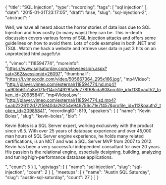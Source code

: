 {
  "title": "SQL Injection",
  "type": "recording",
  "tags": [
    "sql injection"
  ],
  "date": "2015-01-31T23:17:05",
  "draft": false,
  "slug": "sql-injection-2",
  "abstract": "<p>Well, we have all heard about the horror stories of data loss due to SQL Injection and how costly (in many ways) they can be. This in-depth discussion covers various forms of SQL Injection attacks and offers some guidelines on how to avoid them. Lots of code examples in both .NET and TSQL. Watch me hack a website and retrieve user data in just 3 hits on an unprotected html page!\r\n</p>",
  "vimeo": "118594774",
  "moreinfo": "https://www.sqlsaturday.com/viewsession.aspx?sat=362&sessionid=26097",
  "thumbnail": "https://i.vimeocdn.com/video/505667364_295x166.jpg",
  "mp4Video": "http://player.vimeo.com/external/118594774.hd.mp4?s=905b61c1a8e071ef14c514928fa9c778f68cda90&profile_id=113&oauth2_token_id=20985841",
  "mp4VideoLow": "http://player.vimeo.com/external/118594774.sd.mp4?s=ab2226112d72f5940da26254e949756c71e7f457&profile_id=112&oauth2_token_id=20985841",
  "recordingID": 819,
  "speakers": [
    {
      "name": "Kevin Boles",
      "slug": "kevin-boles",
      "bio": "<p>Kevin Boles is a SQL Server expert, working exclusively with the product since v6.5. With over 25 years of database experience and over 45,000 man hours of SQL Server engine experience, he holds many related certifications, is an MCT and was a SQL Server MVP from 2007 to 2012. Kevin has been a very successful independent consultant for over 20 years. His passion is the relational engine, especially designing, building, analyzing and tuning high-performance database applications.</p>",
      "count": 5
    }
  ],
  "ugtvtags": [
    {
      "name": "sql injection",
      "slug": "sql-injection",
      "count": 2
    }
  ],
  "meetups": [
    {
      "name": "Austin SQL Saturday",
      "slug": "austin-sql-saturday",
      "count": 27
    }
  ]
}